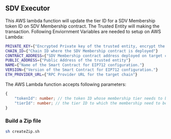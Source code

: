 ## SDV Executor

This AWS lambda function will update the tier ID for a SDV Membership token ID on SDV Membership contract.
The Trusted Entity will making the transaction. Following Enviornment Variables are needed to setup on AWS Lambda:
```sh
PRIVATE_KEY={"Encrypted Private key of the trusted entity, encrypt the Private Key using AWS KMS only."}
CHAIN_ID={"Chain ID where the SDV Membership contract is deployed"}
CONTRACT_ADDRESS={"SDV Membership contract address deployed on target chain ID"}
PUBLIC_ADDRESS={"Public Address of the trusted entity"}
NAME={"Name of the Smart Contract for EIP712 configuration."}
VERSION={"Version of the Smart Contract for EIP712 configuration."}
ETH_PROVIDER_URL={"RPC Provider URL for the target chain"}
```

The AWS Lambda function accepts following parameters:
```typescript
{
    "tokenId": number; // the token ID whose membership tier needs to be changed.
    "tierId": number; // the tier ID to which the membership need to be changed to
}
```

### Build a Zip file
```sh
sh createZip.sh
```